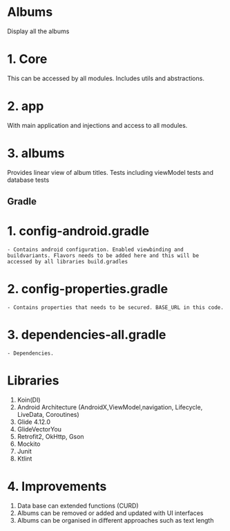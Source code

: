 # Albums
Display all the albums

# 1. Core
This can be accessed by all modules. Includes utils and abstractions.

# 2. app
With main application and injections and access to all modules. 

# 3. albums
Provides linear view of album titles. Tests including viewModel tests and database tests

## Gradle

# 1. config-android.gradle
    - Contains android configuration. Enabled viewbinding and buildvariants. Flavors needs to be added here and this will be accessed by all libraries build.gradles

# 2. config-properties.gradle
    - Contains properties that needs to be secured. BASE_URL in this code.

# 3. dependencies-all.gradle
    - Dependencies.


# Libraries
1. Koin(DI)
2. Android Architecture (AndroidX,ViewModel,navigation, Lifecycle, LiveData, Coroutines)
4. Glide 4.12.0
5. GlideVectorYou
6. Retrofit2, OkHttp, Gson
7. Mockito
8. Junit
9. Ktlint

# 4. Improvements
1. Data base can extended functions (CURD)
2. Albums can be removed or added and updated with UI interfaces
3. Albums can be organised in different approaches such as text length